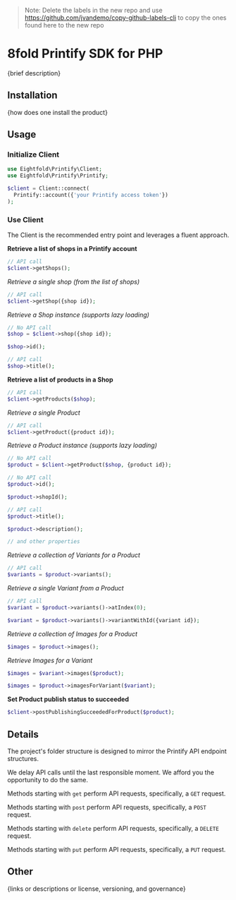 > Note: Delete the labels in the new repo and use https://github.com/jvandemo/copy-github-labels-cli to copy the ones found here to the new repo

# 8fold Printify SDK for PHP

{brief description}

## Installation

{how does one install the product}

## Usage

### Initialize Client

```php
use Eightfold\Printify\Client;
use Eightfold\Printify\Printify;

$client = Client::connect(
  Printify::account({'your Printify access token'})
);
```

### Use Client

The Client is the recommended entry point and leverages a fluent approach.

**Retrieve a list of shops in a Printify account**

```php
// API call
$client->getShops();
```

*Retrieve a single shop (from the list of shops)*

```php
// API call
$client->getShop({shop id});
```

*Retrieve a Shop instance (supports lazy loading)*

```php
// No API call
$shop = $client->shop({shop id});

$shop->id();

// API call
$shop->title();
```

**Retrieve a list of products in a Shop**

```php
// API call
$client->getProducts($shop);
```

*Retrieve a single Product*

```php
// API call
$client->getProduct({product id});
```

*Retrieve a Product instance (supports lazy loading)*

```php
// No API call
$product = $client->getProduct($shop, {product id});

// No API call
$product->id();

$product->shopId();

// API call
$product->title();

$product->description();

// and other properties
```

*Retrieve a collection of Variants for a Product*

```php
// API call
$variants = $product->variants();
```

*Retrieve a single Variant from a Product*

```php
// API call
$variant = $product->variants()->atIndex(0);

$variant = $product->variants()->variantWithId({variant id});
```

*Retrieve a collection of Images for a Product*

```php
$images = $product->images();
```

*Retrieve Images for a Variant*

```php
$images = $variant->images($product);

$images = $product->imagesForVariant($variant);
```


**Set Product publish status to succeeded**

```php
$client->postPublishingSucceededForProduct($product);
```

## Details

The project's folder structure is designed to mirror the Printify API endpoint structures.

We delay API calls until the last responsible moment. We afford you the opportunity to do the same.

Methods starting with `get` perform API requests, specifically, a `GET` request.

Methods starting with `post` perform API requests, specifically, a `POST` request.

Methods starting with `delete` perform API requests, specifically, a `DELETE` request.

Methods starting with `put` perform API requests, specifically, a `PUT` request.

## Other

{links or descriptions or license, versioning, and governance}
